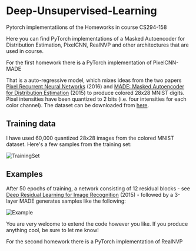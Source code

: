 # Deep-Unsupervised-Learning
Pytorch implementatiions of the Homeworks in course CS294-158

Here you can find PyTorch implementations of a Masked Autoencoder for Distribution Estimation, PixelCNN, RealNVP and other architectures
that are used in course.

For the first homework there is a PyTorch implementation of PixelCNN-MADE

That is a auto-regressive model, which mixes ideas from the two papers [Pixel Recurrent Neural Networks](https://arxiv.org/abs/1601.06759) (2016) and [MADE: Masked Autoencoder for Distribution Estimation](https://arxiv.org/abs/1502.03509) (2015) to produce colored 28x28 MNIST digits. Pixel intensities have been quantized to 2 bits (i.e. four intensities for each color channel). The dataset can be downloaded from [here](https://drive.google.com/open?id=1hm077GxmIBP-foHxiPtTxSNy371yowk2).

## Training data

I have used 60,000 quantized 28x28 images from the colored MNIST dataset. Here's a few samples from the training set:

![TrainingSet](https://i.imgur.com/5YqSFBl.png)


## Examples

After 50 epochs of training, a network consisting of 12 residual blocks - see [Deep Residual Learning for Image Recognition](https://arxiv.org/abs/1512.03385) (2015) - followed by a 3-layer MADE generates samples like the following:

![Example](https://i.imgur.com/yBKrw34.png)

You are very welcome to extend the code however you like. If you produce anything cool, be sure to let me know!


For the second homework there is a PyTorch implementation of RealNVP

